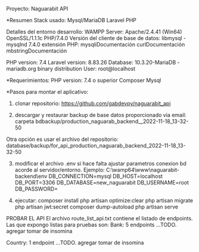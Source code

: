 Proyecto: Naguarabit API

*Resumen Stack usado:
Mysql/MariaDB
Laravel
PHP 

Detalles del entorno desarrollo:
WAMPP Server:
Apache/2.4.41 (Win64) OpenSSL/1.1.1c PHP/7.4.0
Versión del cliente de base de datos: libmysql - mysqlnd 7.4.0
extensión PHP: mysqliDocumentación curlDocumentación mbstringDocumentación

PHP version: 7.4
Laravel version: 8.83.26
Database: 10.3.20-MariaDB - mariadb.org binary distribution
User: root@localhost


*Requerimientos:
PHP version: 7.4 o superior
Composer
Mysql


*Pasos para montar el aplicativo:

1. clonar repositorio:
https://github.com/gabdevpy/naguarabit_api

2. descargar y restaurar backup de base datos proporcionado via email:
carpeta bdbackup/production_naguarab_backend__2022-11-18_13-32-50

Otra opción es usar el archivo del repositorio:
database/backup/for_api_production_naguarab_backend_2022-11-18_13-32-50

3. modificar el archivo .env si hace falta ajustar parametros conexion bd acorde al servidor/entorno.
Ejemplo: C:\wamp64\www\naguarabit-backend\env
DB_CONNECTION=mysql
DB_HOST=localhost
DB_PORT=3306
DB_DATABASE=new_naguarabit
DB_USERNAME=root
DB_PASSWORD=

4. ejecutar:
composer install
php artisan optimize:clear
php artisan migrate
php artisan jwt:secret
composer dump-autoload
php artisan serve


PROBAR EL API
El archivo route_list_api.txt contiene el listado de endpoints.
Las que expongo listas para pruebas son:
Bank: 5 endpoints
...TODO. agregar tomar de insomina

Country: 1 endpoint
...TODO. agregar tomar de insomina
